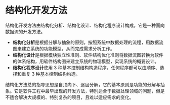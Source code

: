 # 结构化开发方法

结构化开发方法由结构化分析、结构化设计、结构化程序设计构成，它是一种面向数据流的开发方法。

* **结构化分析**是根据分解与抽象的原则，按照系统中数据处理的流程，用数据流图来建立系统的功能模型，从而完成需求分析工作。
* **结构化设计**是根据模块独立性准则、软件结构优化准则将数据流图转换为软件的体系结构，用软件结构图来建立系统的物理模型，实现系统的概要设计。
* **结构化程序设计**使用 3 种基本控制结构构造程序，任何程序都可以由顺序、选择和重复 3 种基本控制结构构造。

结构化方法总的指导思想是自顶向下、逐层分解，它的基本原则是功能的分解与抽象。它是软件工程中最早出现的开发方法，特别适合于数据处理领域的问题，但是不适合解决大规模的、特别复杂的项目，且难以适应需求的变化。

